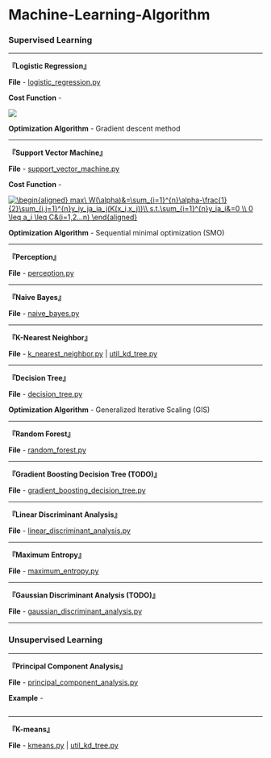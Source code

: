 # Machine-Learning-Algorithm

### Supervised Learning

---

**『Logistic Regression』**

**File** - [logistic_regression.py](https://github.com/KangCai/Machine-Learning-Algorithm/blob/master/logistic_regression.py)

**Cost Function** -
 
 <img src="https://latex.codecogs.com/gif.latex?H(p,q)=-\sum_{i}^{&space;}[y^{(i)}\&space;log\&space;h_\theta(x^{(i)})&plus;(1-y^{(i)})\&space;log(1-h_\theta(x^{(i)})))]&space;" />

**Optimization Algorithm** - Gradient descent method

---

**『Support Vector Machine』**

**File** - [support_vector_machine.py](https://github.com/KangCai/Machine-Learning-Algorithm/blob/master/support_vector_machine.py)

**Cost Function** -

<a href="https://www.codecogs.com/eqnedit.php?latex=\begin{aligned}&space;max\&space;W(\alpha)&=\sum_{i=1}^{n}\alpha-\frac{1}{2}\sum_{i,j=1}^{n}y_iy_ja_ia_j(K(x_i,x_j))\\&space;s.t.\sum_{i=1}^{n}y_ia_i&=0&space;\\&space;0&space;\leq&space;a_i&space;\leq&space;C&(i=1,2...n)&space;\end{aligned}" target="_blank"><img src="https://latex.codecogs.com/gif.latex?\begin{aligned}&space;max\&space;W(\alpha)&=\sum_{i=1}^{n}\alpha-\frac{1}{2}\sum_{i,j=1}^{n}y_iy_ja_ia_j(K(x_i,x_j))\\&space;s.t.\sum_{i=1}^{n}y_ia_i&=0&space;\\&space;0&space;\leq&space;a_i&space;\leq&space;C&(i=1,2...n)&space;\end{aligned}" title="\begin{aligned} max\ W(\alpha)&=\sum_{i=1}^{n}\alpha-\frac{1}{2}\sum_{i,j=1}^{n}y_iy_ja_ia_j(K(x_i,x_j))\\ s.t.\sum_{i=1}^{n}y_ia_i&=0 \\ 0 \leq a_i \leq C&(i=1,2...n) \end{aligned}" /></a>

**Optimization Algorithm** - Sequential minimal optimization (SMO)

---

**『Perception』**

**File** - [perception.py](https://github.com/KangCai/Machine-Learning-Algorithm/blob/master/perception.py)

---

**『Naive Bayes』**

**File** - [naive_bayes.py](https://github.com/KangCai/Machine-Learning-Algorithm/blob/master/naive_bayes.py)

---

**『K-Nearest Neighbor』**

**File** - [k_nearest_neighbor.py](https://github.com/KangCai/Machine-Learning-Algorithm/blob/master/k_nearest_neighbor.py) | [util_kd_tree.py](https://github.com/KangCai/Machine-Learning-Algorithm/blob/master/util_kd_tree.py)

---

**『Decision Tree』**

**File** - [decision_tree.py](https://github.com/KangCai/Machine-Learning-Algorithm/blob/master/decision_tree.py)

**Optimization Algorithm** - Generalized Iterative Scaling (GIS)

---

**『Random Forest』**

**File** - [random_forest.py](https://github.com/KangCai/Machine-Learning-Algorithm/blob/master/random_forest.py)

---

**『Gradient Boosting Decision Tree (TODO)』**

**File** - [gradient_boosting_decision_tree.py](https://github.com/KangCai/Machine-Learning-Algorithm/blob/master/gradient_boosting_decision_tree.py)

---

**『Linear Discriminant Analysis』**

**File** - [linear_discriminant_analysis.py](https://github.com/KangCai/Machine-Learning-Algorithm/blob/master/linear_discriminant_analysis.py)

---

**『Maximum Entropy』**

**File** - [maximum_entropy.py](https://github.com/KangCai/Machine-Learning-Algorithm/blob/master/maximum_entropy.py)

---

**『Gaussian Discriminant Analysis (TODO)』**

**File** - [gaussian_discriminant_analysis.py](https://github.com/KangCai/Machine-Learning-Algorithm/blob/master/gaussian_discriminant_analysis.py)

---

### Unsupervised Learning

---

**『Principal Component Analysis』**

**File** - [principal_component_analysis.py](https://github.com/KangCai/Machine-Learning-Algorithm/blob/master/principal_component_analysis.py)

**Example** -

<img src="https://github.com/KangCai/Machine-Learning-Algorithm/blob/master/result/pca_example.png" width=0.5/>

---

**『K-means』**

**File** - [kmeans.py](https://github.com/KangCai/Machine-Learning-Algorithm/blob/master/kmeans.py) | [util_kd_tree.py](https://github.com/KangCai/Machine-Learning-Algorithm/blob/master/util_kd_tree.py)